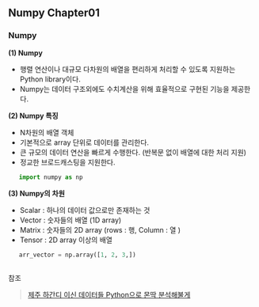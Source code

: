 ## Numpy Chapter01
### Numpy
**(1) Numpy** 
- 행렬 연산이나 대규모 다차원의 배열을 편리하게 처리할 수 있도록 지원하는 Python library이다. 
- Numpy는 데이터 구조외에도 수치계산을 위해 효율적으로 구현된 기능을 제공한다. 

**(2) Numpy 특징** 
- N차원의 배열 객체 
- 기본적으로 array 단위로 데이터를 관리한다. 
- 큰 규모의 데이터 연산을 빠르게 수행한다. (반복문 없이 배열에 대한 처리 지원)
- 정교한 브로드캐스팅을 지원한다. 

```Python 
   import numpy as np 
```

**(3) Numpy의 차원** 
- Scalar : 하나의 데이터 값으로만 존재하는 것 
- Vector : 숫자들의 배열 (1D array) 
- Matrix : 숫자들의 2D array (rows : 행, Column : 열 )
- Tensor : 2D array 이상의 배열 
```Python
   arr_vector = np.array([1, 2, 3,])
 

```



참조   
  > [제주 하간디 이신 데이터들 Python으로 몬딱 분석해불게](https://ridibooks.com/books/2773000032?_s=search&_q=%EC%A0%9C%EC%A3%BC+%EB%8D%B0%EC%9D%B4%ED%84%B0+%EB%B6%84%EC%84%9D&_rdt_sid=search&_rdt_idx=0)  
